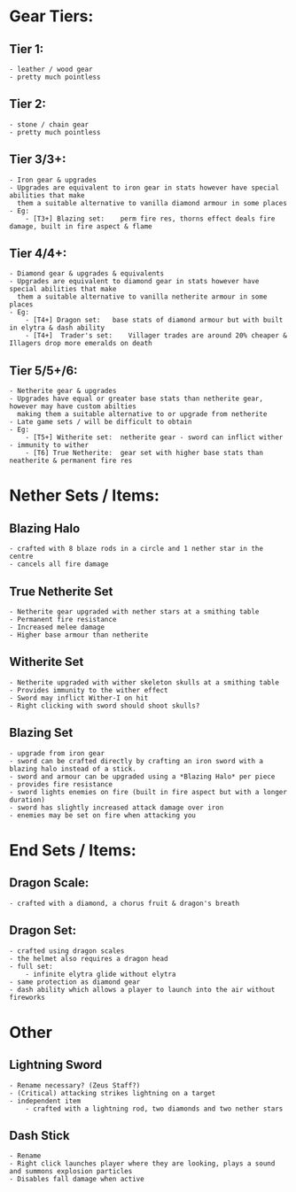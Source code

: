 
# Gear Tiers:

## Tier 1:
    - leather / wood gear
    - pretty much pointless

## Tier 2:
    - stone / chain gear
    - pretty much pointless

## Tier 3/3+:
    - Iron gear & upgrades
    - Upgrades are equivalent to iron gear in stats however have special abilities that make
      them a suitable alternative to vanilla diamond armour in some places
    - Eg:
        - [T3+] Blazing set:    perm fire res, thorns effect deals fire damage, built in fire aspect & flame

## Tier 4/4+:
    - Diamond gear & upgrades & equivalents
    - Upgrades are equivalent to diamond gear in stats however have special abilities that make
      them a suitable alternative to vanilla netherite armour in some places
    - Eg: 
        - [T4+] Dragon set:   base stats of diamond armour but with built in elytra & dash ability
        - [T4+]  Trader's set:    Villager trades are around 20% cheaper & Illagers drop more emeralds on death

## Tier 5/5+/6:
    - Netherite gear & upgrades
    - Upgrades have equal or greater base stats than netherite gear, however may have custom abilties
      making them a suitable alternative to or upgrade from netherite
    - Late game sets / will be difficult to obtain
    - Eg:
        - [T5+] Witherite set:  netherite gear - sword can inflict wither - immunity to wither
        - [T6] True Netherite:  gear set with higher base stats than neatherite & permanent fire res


# Nether Sets / Items:

## Blazing Halo
    - crafted with 8 blaze rods in a circle and 1 nether star in the centre
    - cancels all fire damage

## True Netherite Set
    - Netherite gear upgraded with nether stars at a smithing table
    - Permanent fire resistance
    - Increased melee damage
    - Higher base armour than netherite

## Witherite Set
    - Netherite upgraded with wither skeleton skulls at a smithing table
    - Provides immunity to the wither effect
    - Sword may inflict Wither-I on hit
    - Right clicking with sword should shoot skulls?

## Blazing Set
    - upgrade from iron gear
    - sword can be crafted directly by crafting an iron sword with a blazing halo instead of a stick.
    - sword and armour can be upgraded using a *Blazing Halo* per piece
    - provides fire resistance
    - sword lights enemies on fire (built in fire aspect but with a longer duration)
    - sword has slightly increased attack damage over iron
    - enemies may be set on fire when attacking you

# End Sets / Items:
    
## Dragon Scale:
    - crafted with a diamond, a chorus fruit & dragon's breath

## Dragon Set:
    - crafted using dragon scales
    - the helmet also requires a dragon head
    - full set:
        - infinite elytra glide without elytra
    - same protection as diamond gear
    - dash ability which allows a player to launch into the air without fireworks

# Other

## Lightning Sword 
    - Rename necessary? (Zeus Staff?)
    - (Critical) attacking strikes lightning on a target
    - independent item 
        - crafted with a lightning rod, two diamonds and two nether stars

## Dash Stick
    - Rename
    - Right click launches player where they are looking, plays a sound and summons explosion particles
    - Disables fall damage when active